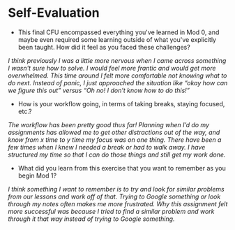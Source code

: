 # Self-Evaluation

- This final CFU encompassed everything you've learned in Mod 0, and maybe even required some learning outside of what you've explicitly been taught. How did it feel as you faced these challenges?

 *I think previously I was a little more nervous when I came across something I wasn't sure how to solve. I would feel more frantic and would get more overwhelmed. This time around I felt more comfortable not knowing what to do next. Instead of panic, I just approached the situation like “okay how can we figure this out” versus “Oh no! I don’t know how to do this!”*

- How is your workflow going, in terms of taking breaks, staying focused, etc.?

 *The workflow has been pretty good thus far! Planning when I’d do my assignments has allowed me to get other distractions out of the way, and know from x time to y time my focus was on one thing. There have been a few times when I knew I needed a break or had to walk away. I have structured my time so that I can do those things and still get my work done.*

- What did you learn from this exercise that you want to remember as you begin Mod 1?

*I think something I want to remember is to try and look for similar problems from our lessons and work off of that. Trying to Google something or look through my notes often makes me more frustrated. Why this assignment felt more successful was because I tried to find a similar problem and work through it that way instead of trying to Google something.* 